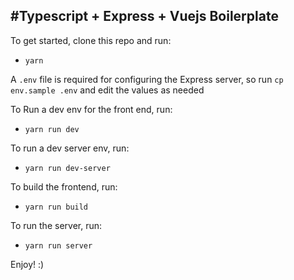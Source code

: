 #Typescript + Express + Vuejs Boilerplate
---

To get started, clone this repo and run:
- `yarn`

A `.env` file is required for configuring the Express server, so run `cp env.sample .env` and edit the values as needed

To Run a dev env for the front end, run:
- `yarn run dev`

To run a dev server env, run:
- `yarn run dev-server`

To build the frontend, run:
- `yarn run build`

To run the server, run:
- `yarn run server`

Enjoy! :)

